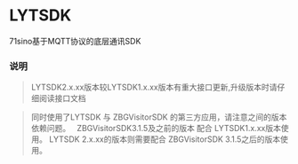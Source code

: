 # LYTSDK
71sino基于MQTT协议的底层通讯SDK

### 说明
> LYTSDK2.x.xx版本较LYTSDK1.x.xx版本有重大接口更新,升级版本时请仔细阅读接口文档




> 同时使用了LYTSDK 与 ZBGVisitorSDK 的第三方应用，请注意之间的版本依赖问题。   ZBGVisitorSDK3.1.5及之前的版本 配合 LYTSDK1.x.xx版本使用。 LYTSDK 2.x.xx的版本则需要配合 ZBGVisitorSDK 3.1.5之后的版本使用。
